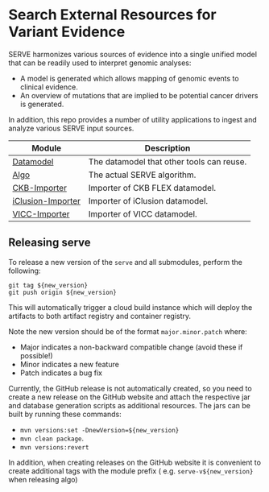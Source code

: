 # Search External Resources for Variant Evidence

SERVE harmonizes various sources of evidence into a single unified model that can be readily used to interpret genomic analyses:

- A model is generated which allows mapping of genomic events to clinical evidence.
- An overview of mutations that are implied to be potential cancer drivers is generated.

In addition, this repo provides a number of utility applications to ingest and analyze various SERVE input sources.

| Module                                 | Description                               |
|----------------------------------------|-------------------------------------------|
| [Datamodel](datamodel)                 | The datamodel that other tools can reuse. |
| [Algo](algo)                           | The actual SERVE algorithm.               |
| [CKB-Importer](ckb-importer)           | Importer of CKB FLEX datamodel.           |
| [iClusion-Importer](iclusion-importer) | Importer of iClusion datamodel.           |
| [VICC-Importer](vicc-importer)         | Importer of VICC datamodel.               |

## Releasing serve

To release a new version of the `serve` and all submodules, perform the following:

```shell
git tag ${new_version}
git push origin ${new_version}
```

This will automatically trigger a cloud build instance which will deploy the artifacts to both artifact registry and container registry.

Note the new version should be of the format `major.minor.patch` where:

- Major indicates a non-backward compatible change (avoid these if possible!)
- Minor indicates a new feature
- Patch indicates a bug fix

Currently, the GitHub release is not automatically created, so you need to create a new release on the GitHub website and attach the
respective jar and database generation scripts as additional resources. The jars can be built by running these commands:

- `mvn versions:set -DnewVersion=${new_version}`
- `mvn clean package`.
- `mvn versions:revert`

In addition, when creating releases on the GitHub website it is convenient to create additional tags with the module prefix (
e.g. `serve-v${new_version}` when releasing algo)
